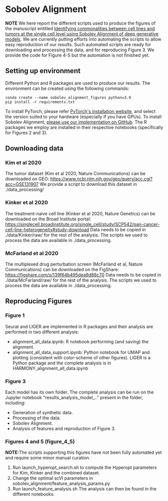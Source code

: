 # Sobolev Alignment

<b>NOTE</b> We here report the different scripts used to produce the figures of the manuscript entitled <a href="https://www.biorxiv.org/content/10.1101/2022.03.08.483431v1">Identifying commonalities between cell lines and tumors at the single cell level using Sobolev Alignment of deep generative models</a>. We are currently putting efforts into automating the scripts to allow easy reproduction of our results. Such automated scripts are ready for downloading and processing the data, and for reproducing Figure 3. We provide the code for Figure 4-5 but the automation is not finished yet.

## Setting up environment

Different Python and R packages are used to produce our results. The environment can be created using the following commands:
```
conda create --name sobolev_alignment_figures python=3.9
pip install -r requirements.txt
```
To install PyTorch, please refer <a href="https://pytorch.org/get-started/locally/">PyTorch's installation website</a>, and select the version suited to your hardware (especially if you have GPUs).
To install Sobolev Alignment, <a href="https://github.com/saroudant/sobolev_alignment">please use our implementation on GitHub</a>.
The R packages we employ are installed in their respective notebooks (specifically for Figures 2 and 3).

## Downloading data
### Kim et al 2020
The tumor dataset (Kim et al 2020, Nature Communications) can be downloaded on GEO: https://www.ncbi.nlm.nih.gov/geo/query/acc.cgi?acc=GSE131907
We provide a script to download this dataset in ./data_processing/

### Kinker et al 2020
The treatment-naive cell line (Kinker et al 2020, Nature Genetics) can be downloaded on the Broad Institute portal: https://singlecell.broadinstitute.org/single_cell/study/SCP542/pan-cancer-cell-line-heterogeneity#study-download
Data needs to be copied in ./data/Kinker/raw/ for the rest of the analysis. The scripts we used to process the data are available in ./data_processing.

### McFarland et al 2020
The multiplexed drug perturbation screen (McFarland et al, Nature Communications) can be downloaded on the FigShare: https://figshare.com/s/139f64b495dea9d88c70
Data needs to be copied in ./data/McFarland/raw/ for the rest of the analysis. The scripts we used to process the data are available in ./data_processing.

## Reproducing Figures
### Figure 1

Seurat and LIGER are implemented in R packages and their analysis are performed in two different analysis:
- alignment_all_data.ipynb: R notebook performing (and saving) the alignment.
- alignment_all_data_support.ipynb: Python notebook for UMAP and plotting (consistent with color-scheme of other figures).
LIGER is a Python package and the complete analysis is in HARMONY_alignment_all_data.ipynb

### Figure 3

Each model has its own folder. The complete analysis can be run on the Jupyter notebook "results_analysis_model_.." present in the folder, including:
- Generation of synthetic data.
- Processing of the data.
- Sobolev Alignment.
- Analysis of features and reproduction of Figure 3.

### Figures 4 and 5 (figure_4_5)

<b>NOTE:</B>The scripts supporting this figures have not been fully automated yet and require some minor manual curation.
1. Run launch_hyperopt_search.sh to compute the Hyperopt parameters for Kim, Kinker and the combined dataset.
2. Change the optimal scVI parameters in sobolev_alignment/feature_analysis_params.py
3. Run launch_feature_analysis.sh
The analysis can then be found in the different notebooks.

